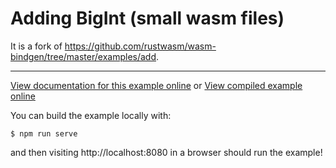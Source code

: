 # Adding BigInt (small wasm files)

It is a fork of https://github.com/rustwasm/wasm-bindgen/tree/master/examples/add.

---

[View documentation for this example online][dox] or [View compiled example
online][compiled]

[dox]: https://rustwasm.github.io/docs/wasm-bindgen/examples/add.html
[compiled]: https://rustwasm.github.io/wasm-bindgen/exbuild/add/

You can build the example locally with:

```
$ npm run serve
```

and then visiting http://localhost:8080 in a browser should run the example!
